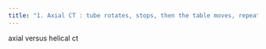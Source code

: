 ```yaml
---
title: "1. Axial CT : tube rotates, stops, then the table moves, repeated one slice at a time  2. Helical or spiral CT: The tube rotation and the table motion occur simultaneously"
---
```

axial versus helical ct

